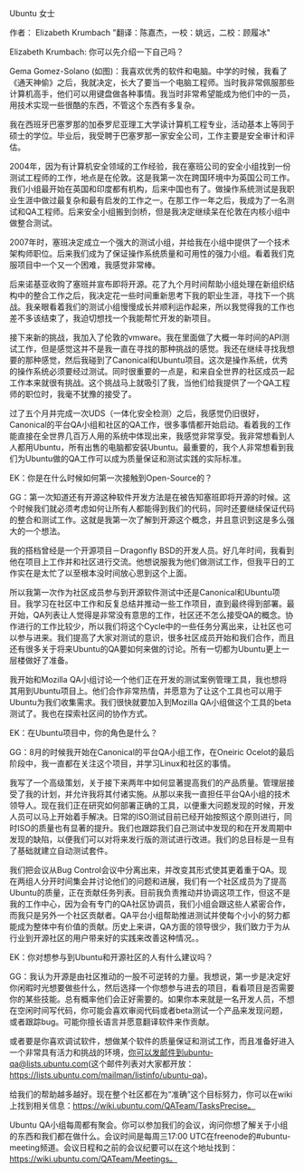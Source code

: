 Ubuntu 女士

作者： Elizabeth Krumbach
"翻译：陈嘉杰，一校：姚远，二校：顾履冰"


Elizabeth Krumbach: 你可以先介绍一下自己吗？

Gema Gomez-Solano (如图)：我喜欢优秀的软件和电脑。中学的时候，我看了《通天神偷》之后，我就决定，长大了要当一个电脑工程师。当时我非常佩服那些计算机高手，他们可以用键盘做各种事情。我当时非常希望能成为他们中的一员，用技术实现一些很酷的东西，不管这个东西有多复杂。

我在西班牙巴塞罗那的加泰罗尼亚理工大学读计算机工程专业，活动基本上等同于硕士的学位。毕业后，我受聘于巴塞罗那一家安全公司，工作主要是安全审计和评估。

2004年，因为有计算机安全领域的工作经验，我在塞班公司的安全小组找到一份测试工程师的工作，地点是在伦敦。这是我第一次在跨国环境中为英国公司工作。我们小组最开始在英国和印度都有机构，后来中国也有了。做操作系统测试是我职业生涯中做过最复杂和最有启发的工作之一。在那工作一年之后，我成为了一名测试和QA工程师。后来安全小组搬到剑桥，但是我决定继续呆在伦敦在内核小组中做整合测试。

2007年时，塞班决定成立一个强大的测试小组，并给我在小组中提供了一个技术架构师职位。后来我们成为了保证操作系统质量和可用性的强力小组。看着我们克服项目中一个又一个困难，我感觉非常棒。

后来诺基亚收购了塞班并宣布即将开源。花了九个月时间帮助小组处理在新组织结构中的整合工作之后，我决定花一些时间重新思考下我的职业生涯，寻找下一个挑战。我亲眼看着我们的测试小组慢慢成长并顺利运作起来，所以我觉得我的工作也差不多该结束了，我迫切想找一个我能帮忙开发的新项目。

接下来新的挑战，我加入了伦敦的vmware。我在里面做了大概一年时间的API测试工作，但是感觉这并不是我一直在寻找的那种挑战的感觉。我还在继续寻找我想要的那种感觉，然后我碰到了Canonical和Ubuntu项目。这次是操作系统，优秀的操作系统必须要经过测试。同时很重要的一点是，和来自全世界的社区成员一起工作本来就很有挑战。这个挑战马上就吸引了我，当他们给我提供了一个QA工程师的职位时，我毫不犹豫的接受了。

过了五个月并完成一次UDS（一体化安全检测）之后，我感觉仍旧很好，Canonical的平台QA小组和社区的QA工作，很多事情都开始启动。看着我的工作能直接在全世界几百万人用的系统中体现出来，我感觉非常享受。我非常想看到人人都用Ubuntu，所有出售的电脑都安装Ubuntu。最重要的，我个人非常想看到我们为Ubuntu做的QA工作可以成为质量保证和测试实践的实际标准。

EK：你是在什么时候如何第一次接触到Open-Source的？

GG：第一次知道还有开源这种软件开发方法是在被告知塞班即将开源的时候。这个时候我们就必须考虑如何让所有人都能得到我们的代码，同时还要继续保证代码的整合和测试工作。这就是我第一次了解到开源这个概念，并且意识到这是多么强大的一个想法。

我的搭档曾经是一个开源项目－Dragonfly BSD的开发人员。好几年时间，我看到他在项目上工作并和社区进行交流。他想说服我为他们做测试工作，但我平日的工作实在是太忙了以至根本没时间放心思到这个上面。

所以我第一次作为社区成员参与到开源软件测试中还是Canonical和Ubuntu项目。我学习在社区中工作和反复总结并推动一些工作项目，直到最终得到部署。最开始，QA列表让人觉得是非常没有意思的工作，社区还不怎么接受QA的概念。协作进行的工作比较少，所以我们将这个Cycle中的一些任务分离出来，让社区也可以参与进来。我们提高了大家对测试的意识，很多社区成员开始和我们合作，而且还有很多关于将来Ubuntu的QA要如何来做的讨论。所有一切都为Ubuntu更上一层楼做好了准备。

我开始和Mozilla QA小组讨论一个他们正在开发的测试案例管理工具，我也想将其用到Ubuntu项目上。他们合作非常热情，并愿意为了让这个工具也可以用于Ubuntu为我们收集需求。我们很快就要加入到Mozilla QA小组做这个工具的beta测试了。我也在探索社区间的协作方式。

EK：在Ubuntu项目中，你的角色是什么？

GG：8月的时候我开始在Canonical的平台QA小组工作，在Oneiric Ocelot的最后阶段中，我一直都在关注这个项目，并学习Linux和社区的事情。

我写了一个高级策划，关于接下来两年中如何显著提高我们的产品质量。管理层接受了我的计划，并允许我将其付诸实施。从那以来我一直担任平台QA小组的技术领导人。现在我们正在研究如何部署正确的工具，以便重大问题发现的时候，开发人员可以马上开始着手解决。日常的ISO测试目前已经开始按照这个原则进行，同时ISO的质量也有显著的提升。我们也跟踪我们自己测试中发现的和在开发周期中发现的缺陷，以便我们可以对将来发行版的测试进行改进。我们的总目标是一旦有了基础就建立自动测试套件。

我们把会议从Bug Control会议中分离出来，并改变其形式使其更着重于QA。现在两组人分开时间集会并讨论他们的问题和进展，我们有一个社区成员为了提高Ubuntu的质量，正在贡献任务列表。目前我负责推动并协调这项工作，但这不是我的工作中心，因为会有专门的QA社区协调员，我们小组会跟这些人紧密合作，而我只是另外一个社区贡献者。QA平台小组帮助推进测试并使每个小小的努力都能成为整体中有价值的贡献。历史上来讲，QA方面的领导很少，我们致力于为从行业到开源社区的用户带来好的实践来改善这种情况。。

EK：你对想参与到Ubuntu和开源社区的人有什么建议吗？

GG：我认为开源是由社区推动的一股不可逆转的力量。我想说，第一步是决定好你闲暇时光想要做些什么，然后选择一个你想参与进去的项目，看看项目是否需要你的某些技能。总有概率他们会正好需要的。如果你本来就是一名开发人员，不想在空闲时间写代码，你可能会喜欢审阅代码或者beta测试一个产品来发现问题，或者跟踪bug。可能你擅长语言并愿意翻译软件来作贡献。

或者要是你喜欢调试软件，想做某个软件的质量保证和测试工作，而且准备好进入一个非常具有活力和挑战的环境，你可以发邮件到ubuntu-qa@lists.ubuntu.com(这个邮件列表对大家都开放：https://lists.ubuntu.com/mailman/listinfo/ubuntu-qa)。

给我们的帮助越多越好。现在整个社区都在为“准确”这个目标努力，你可以在wiki上找到相关信息：https://wiki.ubuntu.com/QATeam/TasksPrecise。

Ubuntu QA小组每周都有聚会。你可以参加我们的会议，询问你想了解关于小组的东西和我们都在做什么。会议时间是每周三17:00 UTC在freenode的#ubuntu-meeting频道。会议日程和之前的会议纪要可以在这个地址找到：https://wiki.ubuntu.com/QATeam/Meetings。


